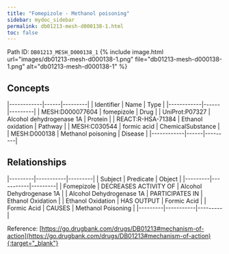 ```yaml
---
title: "Fomepizole - Methanol poisoning"
sidebar: mydoc_sidebar
permalink: db01213-mesh-d000138-1.html
toc: false 
---
```



Path ID: `DB01213_MESH_D000138_1`
{% include image.html url="images/db01213-mesh-d000138-1.png" file="db01213-mesh-d000138-1.png" alt="db01213-mesh-d000138-1" %}

## Concepts

|------------|------|---------|
| Identifier | Name | Type    |
|------------|------|---------|
| MESH:D000077604 | fomepizole | Drug |
| UniProt:P07327 | Alcohol dehydrogenase 1A | Protein |
| REACT:R-HSA-71384 | Ethanol oxidation | Pathway |
| MESH:C030544 | formic acid | ChemicalSubstance |
| MESH:D000138 | Methanol poisoning | Disease |
|------------|------|---------|

## Relationships

|---------|-----------|---------|
| Subject | Predicate | Object  |
|---------|-----------|---------|
| Fomepizole | DECREASES ACTIVITY OF | Alcohol Dehydrogenase 1A |
| Alcohol Dehydrogenase 1A | PARTICIPATES IN | Ethanol Oxidation |
| Ethanol Oxidation | HAS OUTPUT | Formic Acid |
| Formic Acid | CAUSES | Methanol Poisoning |
|---------|-----------|---------|

Reference: [https://go.drugbank.com/drugs/DB01213#mechanism-of-action](https://go.drugbank.com/drugs/DB01213#mechanism-of-action){:target="_blank"}